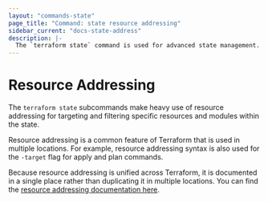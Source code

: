 ```yaml
---
layout: "commands-state"
page_title: "Command: state resource addressing"
sidebar_current: "docs-state-address"
description: |-
  The `terraform state` command is used for advanced state management.
---
```


# Resource Addressing

The `terraform state` subcommands make heavy use of resource addressing
for targeting and filtering specific resources and modules within the state.

Resource addressing is a common feature of Terraform that is used in
multiple locations. For example, resource addressing syntax is also used for
the `-target` flag for apply and plan commands.

Because resource addressing is unified across Terraform, it is documented
in a single place rather than duplicating it in multiple locations. You
can find the [resource addressing documentation here](docs/internals/resource-addressing.html).
